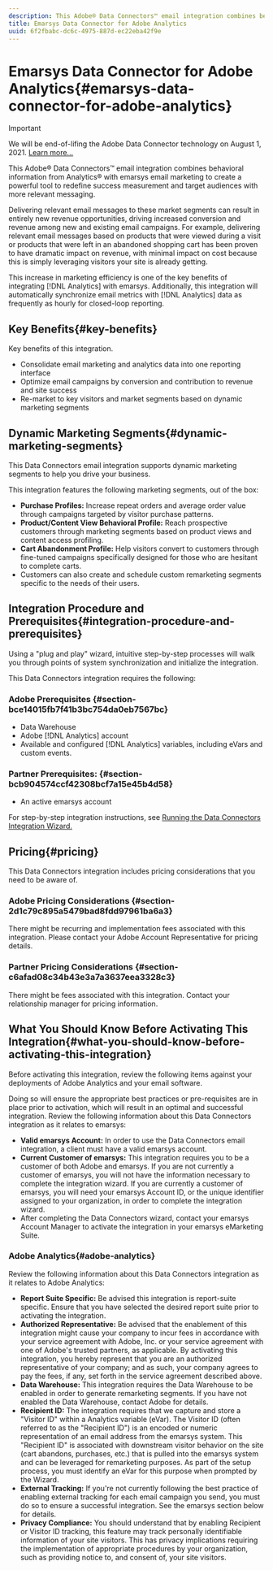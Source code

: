 ```yaml
---
description: This Adobe® Data Connectors™ email integration combines behavioral information from Analytics® with emarsys email marketing to create a powerful tool to redefine success measurement and target audiences with more relevant messaging.
title: Emarsys Data Connector for Adobe Analytics
uuid: 6f2fbabc-dc6c-4975-887d-ec22eba42f9e
---
```


# Emarsys Data Connector for Adobe Analytics{#emarsys-data-connector-for-adobe-analytics}

>[!IMPORTANT]
>
>We will be end-of-lifing the Adobe Data Connector technology on August 1, 2021. [Learn more...](/help/import/data-connectors/data-connectors-eol.md)

This Adobe® Data Connectors™ email integration combines behavioral information from Analytics® with emarsys email marketing to create a powerful tool to redefine success measurement and target audiences with more relevant messaging.

 Delivering relevant email messages to these market segments can result in entirely new revenue opportunities, driving increased conversion and revenue among new and existing email campaigns. For example, delivering relevant email messages based on products that were viewed during a visit or products that were left in an abandoned shopping cart has been proven to have dramatic impact on revenue, with minimal impact on cost because this is simply leveraging visitors your site is already getting.

This increase in marketing efficiency is one of the key benefits of integrating [!DNL Analytics] with emarsys. Additionally, this integration will automatically synchronize email metrics with [!DNL Analytics] data as frequently as hourly for closed-loop reporting.

## Key Benefits{#key-benefits}

Key benefits of this integration.

* Consolidate email marketing and analytics data into one reporting interface 
* Optimize email campaigns by conversion and contribution to revenue and site success 
* Re-market to key visitors and market segments based on dynamic marketing segments

## Dynamic Marketing Segments{#dynamic-marketing-segments}

This Data Connectors email integration supports dynamic marketing segments to help you drive your business.

This integration features the following marketing segments, out of the box:

* **Purchase Profiles:** Increase repeat orders and average order value through campaigns targeted by visitor purchase patterns.
* **Product/Content View Behavioral Profile:** Reach prospective customers through marketing segments based on product views and content access profiling.
* **Cart Abandonment Profile:** Help visitors convert to customers through fine-tuned campaigns specifically designed for those who are hesitant to complete carts.
* Customers can also create and schedule custom remarketing segments specific to the needs of their users.

## Integration Procedure and Prerequisites{#integration-procedure-and-prerequisites}

Using a "plug and play" wizard, intuitive step-by-step processes will walk you through points of system synchronization and initialize the integration.

This Data Connectors integration requires the following:

### Adobe Prerequisites {#section-bce14015fb7f41b3bc754da0eb7567bc}

* Data Warehouse 
* Adobe [!DNL Analytics] account 
* Available and configured [!DNL Analytics] variables, including eVars and custom events.

### Partner Prerequisites: {#section-bcb904574ccf42308bcf7a15e45b4d58}

* An active emarsys account

For step-by-step integration instructions, see [Running the Data Connectors Integration Wizard.](/help/import/data-connectors/emarsys-overview/emarsys-wizard.md)

## Pricing{#pricing}

This Data Connectors integration includes pricing considerations that you need to be aware of.

### Adobe Pricing Considerations {#section-2d1c79c895a5479bad8fdd97961ba6a3}

There might be recurring and implementation fees associated with this integration. Please contact your Adobe Account Representative for pricing details.

### Partner Pricing Considerations {#section-c6afad08c34b43e3a7a3637eea3328c3}

There might be fees associated with this integration. Contact your relationship manager for pricing information.

## What You Should Know Before Activating This Integration{#what-you-should-know-before-activating-this-integration}

Before activating this integration, review the following items against your deployments of Adobe Analytics and your email software.

Doing so will ensure the appropriate best practices or pre-requisites are in place prior to activation, which will result in an optimal and successful integration. Review the following information about this Data Connectors integration as it relates to emarsys:

* **Valid emarsys Account:** In order to use the Data Connectors email integration, a client must have a valid emarsys account.
* **Current Customer of emarsys:** This integration requires you to be a customer of both Adobe and emarsys. If you are not currently a customer of emarsys, you will not have the information necessary to complete the integration wizard. If you are currently a customer of emarsys, you will need your emarsys Account ID, or the unique identifier assigned to your organization, in order to complete the integration wizard.
* After completing the Data Connectors wizard, contact your emarsys Account Manager to activate the integration in your emarsys eMarketing Suite.

### Adobe Analytics{#adobe-analytics}

Review the following information about this Data Connectors integration as it relates to Adobe Analytics:

* **Report Suite Specific:** Be advised this integration is report-suite specific. Ensure that you have selected the desired report suite prior to activating the integration.
* **Authorized Representative:** Be advised that the enablement of this integration might cause your company to incur fees in accordance with your service agreement with Adobe, Inc. or your service agreement with one of Adobe's trusted partners, as applicable. By activating this integration, you hereby represent that you are an authorized representative of your company; and as such, your company agrees to pay the fees, if any, set forth in the service agreement described above.
* **Data Warehouse:** This integration requires the Data Warehouse to be enabled in order to generate remarketing segments. If you have not enabled the Data Warehouse, contact Adobe for details.
* **Recipient ID:** The integration requires that we capture and store a "Visitor ID" within a Analytics variable (eVar). The Visitor ID (often referred to as the "Recipient ID") is an encoded or numeric representation of an email address from the emarsys system. This "Recipient ID" is associated with downstream visitor behavior on the site (cart abandons, purchases, etc.) that is pulled into the emarsys system and can be leveraged for remarketing purposes. As part of the setup process, you must identify an eVar for this purpose when prompted by the Wizard.
* **External Tracking:** If you're not currently following the best practice of enabling external tracking for each email campaign you send, you must do so to ensure a successful integration. See the emarsys section below for details.
* **Privacy Compliance:** You should understand that by enabling Recipient or Visitor ID tracking, this feature may track personally identifiable information of your site visitors. This has privacy implications requiring the implementation of appropriate procedures by your organization, such as providing notice to, and consent of, your site visitors.

